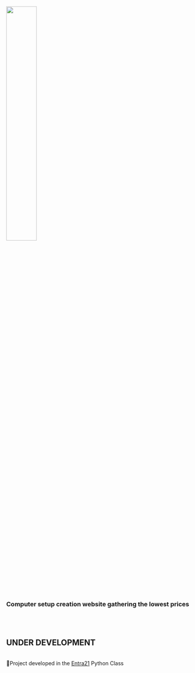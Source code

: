 <h1>
  <a href="https://www.google.com/"> <img src="https://i.imgur.com/nS6xzZl.png" width="40%"> </a>
</h1>
<h3> Computer setup creation website gathering the lowest prices </h3>
<br>
<br>
<h2>
UNDER DEVELOPMENT
</h2>
<br>
📜Project developed in the <a href="https://www.entra21.com.br/">Entra21</a> Python Class
